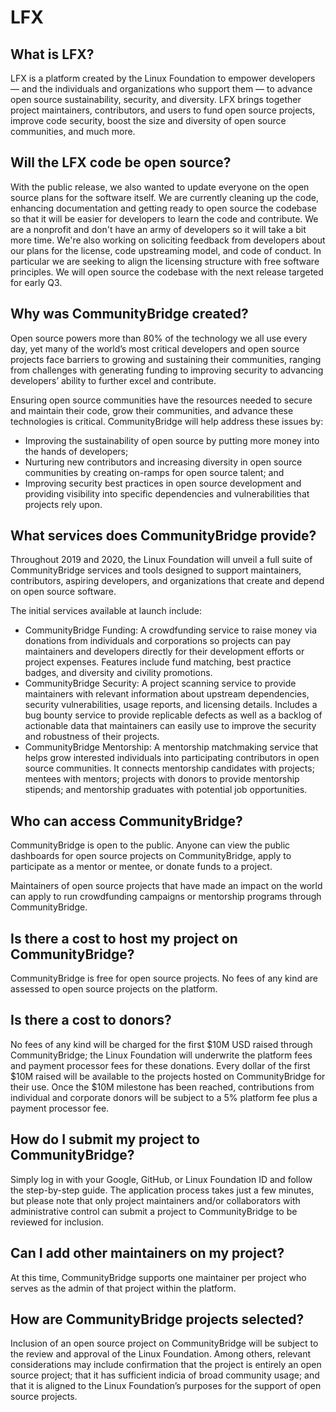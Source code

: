 # LFX

## What is LFX? <a id="CommunityBridgeFAQs-WhatisCommunityBridge?"></a>

LFX is a platform created by the Linux Foundation to empower developers — and the individuals and organizations who support them — to advance open source sustainability, security, and diversity. LFX brings together project maintainers, contributors, and users to fund open source projects, improve code security, boost the size and diversity of open source communities, and much more.

## Will the LFX code be open source? <a id="CommunityBridgeFAQs-WilltheCommunityBridgecodebeopensource?"></a>

With the public release, we also wanted to update everyone on the open source plans for the software itself. We are currently cleaning up the code, enhancing documentation and getting ready to open source the codebase so that it will be easier for developers to learn the code and contribute. We are a nonprofit and don't have an army of developers so it will take a bit more time. We're also working on soliciting feedback from developers about our plans for the license, code upstreaming model, and code of conduct. In particular we are seeking to align the licensing structure with free software principles. We will open source the codebase with the next release targeted for early Q3.

## Why was CommunityBridge created? <a id="CommunityBridgeFAQs-WhywasCommunityBridgecreated?"></a>

Open source powers more than 80% of the technology we all use every day, yet many of the world’s most critical developers and open source projects face barriers to growing and sustaining their communities, ranging from challenges with generating funding to improving security to advancing developers’ ability to further excel and contribute.

Ensuring open source communities have the resources needed to secure and maintain their code, grow their communities, and advance these technologies is critical. CommunityBridge will help address these issues by:

* Improving the sustainability of open source by putting more money into the hands of developers;
* Nurturing new contributors and increasing diversity in open source communities by creating on-ramps for open source talent; and
* Improving security best practices in open source development and providing visibility into specific dependencies and vulnerabilities that projects rely upon.

## What services does CommunityBridge provide? <a id="CommunityBridgeFAQs-WhatservicesdoesCommunityBridgeprovide?"></a>

Throughout 2019 and 2020, the Linux Foundation will unveil a full suite of CommunityBridge services and tools designed to support maintainers, contributors, aspiring developers, and organizations that create and depend on open source software.

The initial services available at launch include:

* CommunityBridge Funding: A crowdfunding service to raise money via donations from individuals and corporations so projects can pay maintainers and developers directly for their development efforts or project expenses. Features include fund matching, best practice badges, and diversity and civility promotions.
* CommunityBridge Security: A project scanning service to provide maintainers with relevant information about upstream dependencies, security vulnerabilities, usage reports, and licensing details. Includes a bug bounty service to provide replicable defects as well as a backlog of actionable data that maintainers can easily use to improve the security and robustness of their projects.
* CommunityBridge Mentorship: A mentorship matchmaking service that helps grow interested individuals into participating contributors in open source communities. It connects mentorship candidates with projects; mentees with mentors; projects with donors to provide mentorship stipends; and mentorship graduates with potential job opportunities.

## Who can access CommunityBridge? <a id="CommunityBridgeFAQs-WhocanaccessCommunityBridge?"></a>

CommunityBridge is open to the public. Anyone can view the public dashboards for open source projects on CommunityBridge, apply to participate as a mentor or mentee, or donate funds to a project.

Maintainers of open source projects that have made an impact on the world can apply to run crowdfunding campaigns or mentorship programs through CommunityBridge.

## Is there a cost to host my project on CommunityBridge? <a id="CommunityBridgeFAQs-IsthereacosttohostmyprojectonCommunityBridge?"></a>

CommunityBridge is free for open source projects. No fees of any kind are assessed to open source projects on the platform.

## Is there a cost to donors? <a id="CommunityBridgeFAQs-Isthereacosttodonors?"></a>

No fees of any kind will be charged for the first $10M USD raised through CommunityBridge; the Linux Foundation will underwrite the platform fees and payment processor fees for these donations. Every dollar of the first $10M raised will be available to the projects hosted on CommunityBridge for their use. Once the $10M milestone has been reached, contributions from individual and corporate donors will be subject to a 5% platform fee plus a payment processor fee.

## How do I submit my project to CommunityBridge? <a id="CommunityBridgeFAQs-HowdoIsubmitmyprojecttoCommunityBridge?"></a>

Simply log in with your Google, GitHub, or Linux Foundation ID and follow the step-by-step guide. The application process takes just a few minutes, but please note that only project maintainers and/or collaborators with administrative control can submit a project to CommunityBridge to be reviewed for inclusion.

## Can I add other maintainers on my project? <a id="CommunityBridgeFAQs-CanIaddothermaintainersonmyproject?"></a>

At this time, CommunityBridge supports one maintainer per project who serves as the admin of that project within the platform.

## How are CommunityBridge projects selected? <a id="CommunityBridgeFAQs-HowareCommunityBridgeprojectsselected?"></a>

Inclusion of an open source project on CommunityBridge will be subject to the review and approval of the Linux Foundation. Among others, relevant considerations may include confirmation that the project is entirely an open source project; that it has sufficient indicia of broad community usage; and that it is aligned to the Linux Foundation’s purposes for the support of open source projects.

